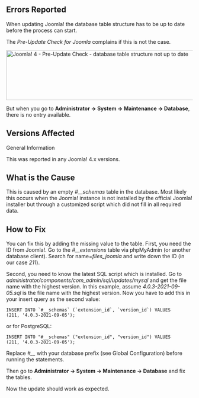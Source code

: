<!-- Filename: J4.x:Fix_%22Database_Table_Structure_NOT_Up_to_Date%22_before_Update / Display title: Fix "Database Table Structure NOT Up to Date" before Update -->

## Errors Reported

When updating Joomla! the database table structure has to be up to date
before the process can start.

The *Pre-Update Check for Joomla* complains if this is not the case.

<img
src="https://docs.joomla.org/images/6/66/J4-database-table-structure-up-to-date-no.jpg"
decoding="async" data-file-width="1716" data-file-height="135"
width="1716" height="135"
alt="Joomla! 4 - Pre-Update Check - database table structure not up to date" />

But when you go to
**Administrator **→** System **→** Maintenance **→** Database**, there
is no entry available.

## Versions Affected

General Information

This was reported in any Joomla! 4.x versions.

## What is the Cause

This is caused by an empty *\#\_\_schemas* table in the database. Most
likely this occurs when the Joomla! instance is not installed by the
official Joomla! installer but through a customized script which did not
fill in all required data.

## How to Fix

You can fix this by adding the missing value to the table. First, you
need the ID from Joomla!. Go to the *\#\_\_extensions* table via
phpMyAdmin (or another database client). Search for name=*files_joomla*
and write down the ID (in our case *211*).

Second, you need to know the latest SQL script which is installed. Go to
*administrator/components/com_admin/sql/updates/mysql* and get the file
name with the highest version. In this example, assume
*4.0.3-2021-09-05.sql* is the file name with the highest version. Now
you have to add this in your insert query as the second value:

    INSERT INTO `#__schemas` (`extension_id`, `version_id`) VALUES
    (211, '4.0.3-2021-09-05');

or for PostgreSQL:

    INSERT INTO "#__schemas" ("extension_id", "version_id") VALUES
    (211, '4.0.3-2021-09-05');

Replace *\#\_\_* with your database prefix (see Global Configuration)
before running the statements.

Then go to
**Administrator **→** System **→** Maintenance **→** Database** and fix
the tables.

Now the update should work as expected.
